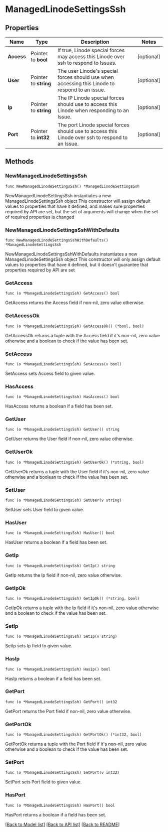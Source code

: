 # ManagedLinodeSettingsSsh

## Properties

Name | Type | Description | Notes
------------ | ------------- | ------------- | -------------
**Access** | Pointer to **bool** | If true, Linode special forces may access this Linode over ssh to respond to Issues.  | [optional] 
**User** | Pointer to **string** | The user Linode&#39;s special forces should use when accessing this Linode to respond to an issue.  | [optional] 
**Ip** | Pointer to **string** | The IP Linode special forces should use to access this Linode when responding to an Issue.  | [optional] 
**Port** | Pointer to **int32** | The port Linode special forces should use to access this Linode over ssh to respond to an Issue.  | [optional] 

## Methods

### NewManagedLinodeSettingsSsh

`func NewManagedLinodeSettingsSsh() *ManagedLinodeSettingsSsh`

NewManagedLinodeSettingsSsh instantiates a new ManagedLinodeSettingsSsh object
This constructor will assign default values to properties that have it defined,
and makes sure properties required by API are set, but the set of arguments
will change when the set of required properties is changed

### NewManagedLinodeSettingsSshWithDefaults

`func NewManagedLinodeSettingsSshWithDefaults() *ManagedLinodeSettingsSsh`

NewManagedLinodeSettingsSshWithDefaults instantiates a new ManagedLinodeSettingsSsh object
This constructor will only assign default values to properties that have it defined,
but it doesn't guarantee that properties required by API are set

### GetAccess

`func (o *ManagedLinodeSettingsSsh) GetAccess() bool`

GetAccess returns the Access field if non-nil, zero value otherwise.

### GetAccessOk

`func (o *ManagedLinodeSettingsSsh) GetAccessOk() (*bool, bool)`

GetAccessOk returns a tuple with the Access field if it's non-nil, zero value otherwise
and a boolean to check if the value has been set.

### SetAccess

`func (o *ManagedLinodeSettingsSsh) SetAccess(v bool)`

SetAccess sets Access field to given value.

### HasAccess

`func (o *ManagedLinodeSettingsSsh) HasAccess() bool`

HasAccess returns a boolean if a field has been set.

### GetUser

`func (o *ManagedLinodeSettingsSsh) GetUser() string`

GetUser returns the User field if non-nil, zero value otherwise.

### GetUserOk

`func (o *ManagedLinodeSettingsSsh) GetUserOk() (*string, bool)`

GetUserOk returns a tuple with the User field if it's non-nil, zero value otherwise
and a boolean to check if the value has been set.

### SetUser

`func (o *ManagedLinodeSettingsSsh) SetUser(v string)`

SetUser sets User field to given value.

### HasUser

`func (o *ManagedLinodeSettingsSsh) HasUser() bool`

HasUser returns a boolean if a field has been set.

### GetIp

`func (o *ManagedLinodeSettingsSsh) GetIp() string`

GetIp returns the Ip field if non-nil, zero value otherwise.

### GetIpOk

`func (o *ManagedLinodeSettingsSsh) GetIpOk() (*string, bool)`

GetIpOk returns a tuple with the Ip field if it's non-nil, zero value otherwise
and a boolean to check if the value has been set.

### SetIp

`func (o *ManagedLinodeSettingsSsh) SetIp(v string)`

SetIp sets Ip field to given value.

### HasIp

`func (o *ManagedLinodeSettingsSsh) HasIp() bool`

HasIp returns a boolean if a field has been set.

### GetPort

`func (o *ManagedLinodeSettingsSsh) GetPort() int32`

GetPort returns the Port field if non-nil, zero value otherwise.

### GetPortOk

`func (o *ManagedLinodeSettingsSsh) GetPortOk() (*int32, bool)`

GetPortOk returns a tuple with the Port field if it's non-nil, zero value otherwise
and a boolean to check if the value has been set.

### SetPort

`func (o *ManagedLinodeSettingsSsh) SetPort(v int32)`

SetPort sets Port field to given value.

### HasPort

`func (o *ManagedLinodeSettingsSsh) HasPort() bool`

HasPort returns a boolean if a field has been set.


[[Back to Model list]](../README.md#documentation-for-models) [[Back to API list]](../README.md#documentation-for-api-endpoints) [[Back to README]](../README.md)



